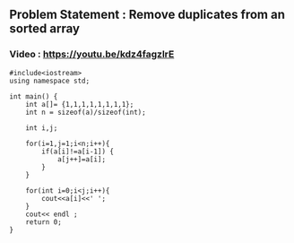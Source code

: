 ## Problem Statement : Remove duplicates from an sorted array 

### Video : https://youtu.be/kdz4fagzlrE

```
#include<iostream>
using namespace std; 

int main() { 
    int a[]= {1,1,1,1,1,1,1,1};
    int n = sizeof(a)/sizeof(int);

    int i,j;

    for(i=1,j=1;i<n;i++){
        if(a[i]!=a[i-1]) {
            a[j++]=a[i];
        }
    }

    for(int i=0;i<j;i++){
        cout<<a[i]<<' ';
    }
    cout<< endl ;
    return 0;
}
```
